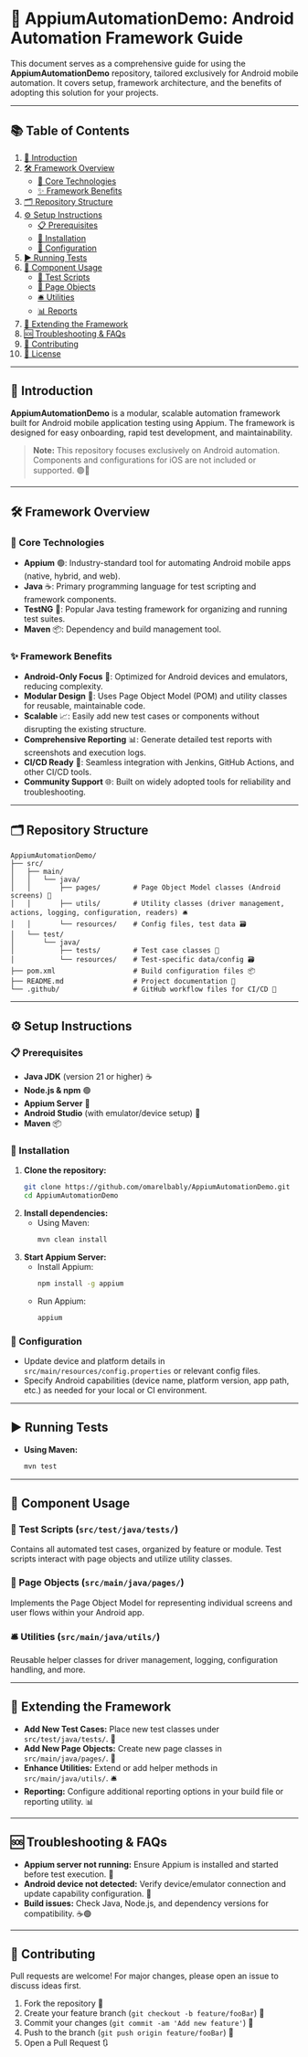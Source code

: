 # 🚀 AppiumAutomationDemo: Android Automation Framework Guide

This document serves as a comprehensive guide for using the **AppiumAutomationDemo** repository, tailored exclusively for Android mobile automation. It covers setup, framework architecture, and the benefits of adopting this solution for your projects.

---

## 📚 Table of Contents

1. [👋 Introduction](#introduction)
2. [🛠️ Framework Overview](#framework-overview)
   - [🔗 Core Technologies](#core-technologies)
   - [✨ Framework Benefits](#framework-benefits)
3. [🗂️ Repository Structure](#repository-structure)
4. [⚙️ Setup Instructions](#setup-instructions)
   - [📋 Prerequisites](#prerequisites)
   - [💾 Installation](#installation)
   - [📝 Configuration](#configuration)
5. [▶️ Running Tests](#running-tests)
6. [🧩 Component Usage](#component-usage)
   - [📝 Test Scripts](#test-scripts)
   - [📄 Page Objects](#page-objects)
   - [🛎️ Utilities](#utilities)
   - [📊 Reports](#reports)
7. [🔌 Extending the Framework](#extending-the-framework)
8. [🆘 Troubleshooting & FAQs](#troubleshooting--faqs)
9. [🤝 Contributing](#contributing)
10. [📄 License](#license)

---

## 👋 Introduction

**AppiumAutomationDemo** is a modular, scalable automation framework built for Android mobile application testing using Appium. The framework is designed for easy onboarding, rapid test development, and maintainability.

> **Note:** This repository focuses exclusively on Android automation. Components and configurations for iOS are not included or supported. 🟢🤖

---

## 🛠️ Framework Overview

### 🔗 Core Technologies

- **Appium** 🟢: Industry-standard tool for automating Android mobile apps (native, hybrid, and web).
- **Java** ☕: Primary programming language for test scripting and framework components.
- **TestNG** 🧪: Popular Java testing framework for organizing and running test suites.
- **Maven** 📦: Dependency and build management tool.

### ✨ Framework Benefits

- **Android-Only Focus** 🤖: Optimized for Android devices and emulators, reducing complexity.
- **Modular Design** 🧩: Uses Page Object Model (POM) and utility classes for reusable, maintainable code.
- **Scalable** 📈: Easily add new test cases or components without disrupting the existing structure.
- **Comprehensive Reporting** 📊: Generate detailed test reports with screenshots and execution logs.
- **CI/CD Ready** 🔄: Seamless integration with Jenkins, GitHub Actions, and other CI/CD tools.
- **Community Support** 🌐: Built on widely adopted tools for reliability and troubleshooting.

---

## 🗂️ Repository Structure

```
AppiumAutomationDemo/
├── src/
│   ├── main/
│   │   └── java/
│   │       ├── pages/        # Page Object Model classes (Android screens) 📄
│   │       ├── utils/        # Utility classes (driver management, actions, logging, configuration, readers) 🛎️
│   │       └── resources/    # Config files, test data 🗃️
│   └── test/
│       └── java/
│           ├── tests/        # Test case classes 📝
│           └── resources/    # Test-specific data/config 🗃️
├── pom.xml                   # Build configuration files 📦
├── README.md                 # Project documentation 📜
└── .github/                  # GitHub workflow files for CI/CD 🤖
```

---

## ⚙️ Setup Instructions

### 📋 Prerequisites

- **Java JDK** (version 21 or higher) ☕
- **Node.js & npm** 🟢
- **Appium Server** 🚀
- **Android Studio** (with emulator/device setup) 🤖
- **Maven** 📦

### 💾 Installation

1. **Clone the repository:**
    ```bash
    git clone https://github.com/omarelbably/AppiumAutomationDemo.git
    cd AppiumAutomationDemo
    ```
2. **Install dependencies:**
    - Using Maven:
        ```bash
        mvn clean install
        ```
3. **Start Appium Server:**
    - Install Appium:
        ```bash
        npm install -g appium
        ```
    - Run Appium:
        ```bash
        appium
        ```

### 📝 Configuration

- Update device and platform details in `src/main/resources/config.properties` or relevant config files.
- Specify Android capabilities (device name, platform version, app path, etc.) as needed for your local or CI environment.

---

## ▶️ Running Tests

- **Using Maven:**
    ```bash
    mvn test
    ```

---

## 🧩 Component Usage

### 📝 Test Scripts (`src/test/java/tests/`)
Contains all automated test cases, organized by feature or module. Test scripts interact with page objects and utilize utility classes.

### 📄 Page Objects (`src/main/java/pages/`)
Implements the Page Object Model for representing individual screens and user flows within your Android app.

### 🛎️ Utilities (`src/main/java/utils/`)
Reusable helper classes for driver management, logging, configuration handling, and more.

---

## 🔌 Extending the Framework

- **Add New Test Cases:** Place new test classes under `src/test/java/tests/`. 📝
- **Add New Page Objects:** Create new page classes in `src/main/java/pages/`. 📄
- **Enhance Utilities:** Extend or add helper methods in `src/main/java/utils/`. 🛎️
- **Reporting:** Configure additional reporting options in your build file or reporting utility. 📊

---

## 🆘 Troubleshooting & FAQs

- **Appium server not running:** Ensure Appium is installed and started before test execution. 🚀
- **Android device not detected:** Verify device/emulator connection and update capability configuration. 🤖
- **Build issues:** Check Java, Node.js, and dependency versions for compatibility. ☕🟢

---

## 🤝 Contributing

Pull requests are welcome! For major changes, please open an issue to discuss ideas first.

1. Fork the repository 🍴
2. Create your feature branch (`git checkout -b feature/fooBar`) 🌱
3. Commit your changes (`git commit -am 'Add new feature'`) 📝
4. Push to the branch (`git push origin feature/fooBar`) 🚀
5. Open a Pull Request 🔃

